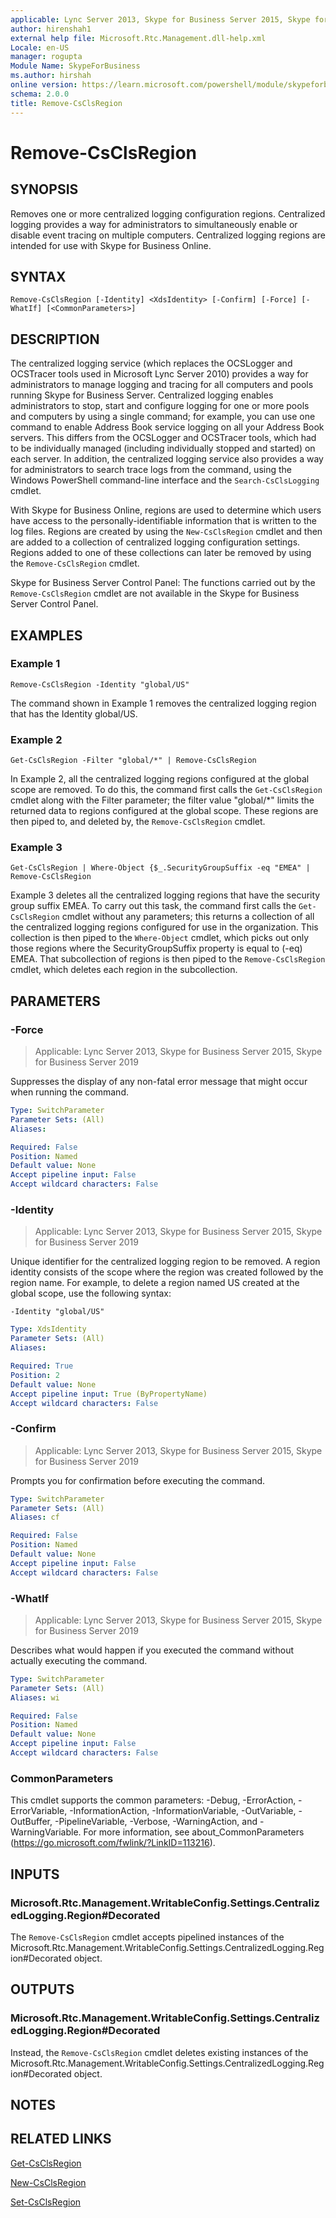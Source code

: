 ```yaml
---
applicable: Lync Server 2013, Skype for Business Server 2015, Skype for Business Server 2019
author: hirenshah1
external help file: Microsoft.Rtc.Management.dll-help.xml
Locale: en-US
manager: rogupta
Module Name: SkypeForBusiness
ms.author: hirshah
online version: https://learn.microsoft.com/powershell/module/skypeforbusiness/remove-csclsregion
schema: 2.0.0
title: Remove-CsClsRegion
---
```


# Remove-CsClsRegion

## SYNOPSIS
Removes one or more centralized logging configuration regions.
Centralized logging provides a way for administrators to simultaneously enable or disable event tracing on multiple computers.
Centralized logging regions are intended for use with Skype for Business Online.


## SYNTAX

```
Remove-CsClsRegion [-Identity] <XdsIdentity> [-Confirm] [-Force] [-WhatIf] [<CommonParameters>]
```

## DESCRIPTION
The centralized logging service (which replaces the OCSLogger and OCSTracer tools used in Microsoft Lync Server 2010) provides a way for administrators to manage logging and tracing for all computers and pools running Skype for Business Server.
Centralized logging enables administrators to stop, start and configure logging for one or more pools and computers by using a single command; for example, you can use one command to enable Address Book service logging on all your Address Book servers.
This differs from the OCSLogger and OCSTracer tools, which had to be individually managed (including individually stopped and started) on each server.
In addition, the centralized logging service also provides a way for administrators to search trace logs from the command, using the Windows PowerShell command-line interface and the `Search-CsClsLogging` cmdlet.

With Skype for Business Online, regions are used to determine which users have access to the personally-identifiable information that is written to the log files.
Regions are created by using the `New-CsClsRegion` cmdlet and then are added to a collection of centralized logging configuration settings.
Regions added to one of these collections can later be removed by using the `Remove-CsClsRegion` cmdlet.

Skype for Business Server Control Panel: The functions carried out by the `Remove-CsClsRegion` cmdlet are not available in the Skype for Business Server Control Panel.


## EXAMPLES

### Example 1
```
Remove-CsClsRegion -Identity "global/US"
```

The command shown in Example 1 removes the centralized logging region that has the Identity global/US.


### Example 2
```
Get-CsClsRegion -Filter "global/*" | Remove-CsClsRegion
```

In Example 2, all the centralized logging regions configured at the global scope are removed.
To do this, the command first calls the `Get-CsClsRegion` cmdlet along with the Filter parameter; the filter value "global/*" limits the returned data to regions configured at the global scope.
These regions are then piped to, and deleted by, the `Remove-CsClsRegion` cmdlet.


### Example 3
```
Get-CsClsRegion | Where-Object {$_.SecurityGroupSuffix -eq "EMEA" | Remove-CsClsRegion
```

Example 3 deletes all the centralized logging regions that have the security group suffix EMEA.
To carry out this task, the command first calls the `Get-CsClsRegion` cmdlet without any parameters; this returns a collection of all the centralized logging regions configured for use in the organization.
This collection is then piped to the `Where-Object` cmdlet, which picks out only those regions where the SecurityGroupSuffix property is equal to (-eq) EMEA.
That subcollection of regions is then piped to the `Remove-CsClsRegion` cmdlet, which deletes each region in the subcollection.


## PARAMETERS

### -Force

> Applicable: Lync Server 2013, Skype for Business Server 2015, Skype for Business Server 2019

Suppresses the display of any non-fatal error message that might occur when running the command.

```yaml
Type: SwitchParameter
Parameter Sets: (All)
Aliases:

Required: False
Position: Named
Default value: None
Accept pipeline input: False
Accept wildcard characters: False
```

### -Identity

> Applicable: Lync Server 2013, Skype for Business Server 2015, Skype for Business Server 2019

Unique identifier for the centralized logging region to be removed.
A region identity consists of the scope where the region was created followed by the region name.
For example, to delete a region named US created at the global scope, use the following syntax:

`-Identity "global/US"`

```yaml
Type: XdsIdentity
Parameter Sets: (All)
Aliases:

Required: True
Position: 2
Default value: None
Accept pipeline input: True (ByPropertyName)
Accept wildcard characters: False
```

### -Confirm

> Applicable: Lync Server 2013, Skype for Business Server 2015, Skype for Business Server 2019

Prompts you for confirmation before executing the command.

```yaml
Type: SwitchParameter
Parameter Sets: (All)
Aliases: cf

Required: False
Position: Named
Default value: None
Accept pipeline input: False
Accept wildcard characters: False
```

### -WhatIf

> Applicable: Lync Server 2013, Skype for Business Server 2015, Skype for Business Server 2019

Describes what would happen if you executed the command without actually executing the command.

```yaml
Type: SwitchParameter
Parameter Sets: (All)
Aliases: wi

Required: False
Position: Named
Default value: None
Accept pipeline input: False
Accept wildcard characters: False
```

### CommonParameters
This cmdlet supports the common parameters: -Debug, -ErrorAction, -ErrorVariable, -InformationAction, -InformationVariable, -OutVariable, -OutBuffer, -PipelineVariable, -Verbose, -WarningAction, and -WarningVariable. For more information, see about_CommonParameters (https://go.microsoft.com/fwlink/?LinkID=113216).

## INPUTS

### Microsoft.Rtc.Management.WritableConfig.Settings.CentralizedLogging.Region#Decorated
The `Remove-CsClsRegion` cmdlet accepts pipelined instances of the Microsoft.Rtc.Management.WritableConfig.Settings.CentralizedLogging.Region#Decorated object.

## OUTPUTS

### Microsoft.Rtc.Management.WritableConfig.Settings.CentralizedLogging.Region#Decorated
Instead, the `Remove-CsClsRegion` cmdlet deletes existing instances of the Microsoft.Rtc.Management.WritableConfig.Settings.CentralizedLogging.Region#Decorated object.

## NOTES

## RELATED LINKS

[Get-CsClsRegion](Get-CsClsRegion.md)

[New-CsClsRegion](New-CsClsRegion.md)

[Set-CsClsRegion](Set-CsClsRegion.md)
